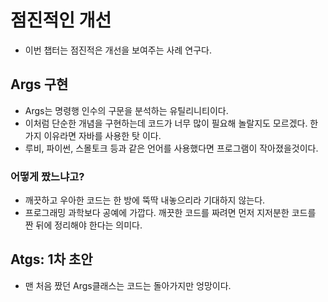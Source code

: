 # 점진적인 개선

- 이번 챕터는 점진적은 개선을 보여주는 사례 연구다.

## Args 구현
- Args는 명령행 인수의 구문을 분석하는 유틸리니티이다.
- 이처럼 단순한 개념을 구현하는데 코드가 너무 많이 필요해 놀랄지도 모르겠다. 한가지 이유라면 자바를 사용한 탓 이다.
- 루비, 파이썬, 스몰토크 등과 같은 언어를 사용했다면 프로그램이 작아졌을것이다.

### 어떻게 짰느냐고?
- 깨끗하고 우아한 코드는 한 방에 뚝딱 내놓으리라 기대하지 않는다.
- 프로그래밍 과학보다 공예에 가깝다. 깨끗한 코드를 짜려면 먼저 지저분한 코드를 짠 뒤에 정리해야 한다는 의미다.

## Atgs: 1차 초안
- 맨 처음 짰던 Args클래스는 코드는 돌아가지만 엉망이다.

